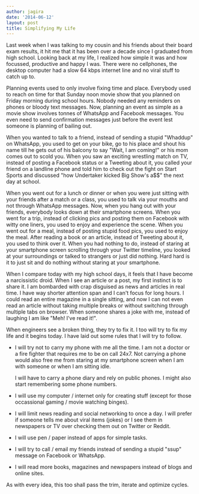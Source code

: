 ```yaml
---
author: jagira
date: '2014-06-12'
layout: post
title: Simplifying My Life
---
```


Last week when I was talking to my cousin and his friends about their board exam
results, it hit me that it has been over a decade
since I graduated from high school. Looking back at my life, I realized how
simple it was and how focussed, productive and happy I was. There were no
cellphones, the desktop computer had a slow 64 kbps internet line and no viral
stuff to catch up to.

Planning events used to only involve fixing time and place. Everybody used to
reach on time for that Sunday noon movie show that you planned on Friday morning 
during school hours. Nobody needed any reminders on phones or bloody text
messages. Now, planning an event as simple as a movie show involves tonnes of 
WhatsApp and Facebook messages. You even need to send confirmation messages 
just before the event lest someone is planning of bailing out.

When you wanted to talk to a friend, instead of sending a stupid "Whaddup" on
WhatsApp, you used to get on your bike, go to his place and shout
his name till he gets out of his balcony to say "Wait, I am coming!" or his mom
comes out to scold you. When you saw an exciting wrestling match on TV,
instead of posting a Facebook status or a Tweeting about it, you called your
friend on a landline phone and told him to check out the fight on Start Sports
and discussed "how Undertaker kicked Big Show's a$$" the next day at school.

When you went out for a lunch or dinner or when you were just sitting
with your friends after a match or a class, you used to talk via your
mouths and not through WhatsApp messages. Now, when you hang out with
your friends, everybody looks down at their smartphone screens. When you
went for a trip, instead of clicking pics and posting them on Facebook
with witty one liners, you used to enjoy and experience the scene. When
you went out for a meal, instead of posting stupid food pics, you used
to enjoy the meal. After reading a book or an article, instead of
Tweeting about it, you used to think over it. When you had nothing to
do, instead of staring at your smartphone screen scrolling through your
Twitter timeline, you looked at your surroundings or talked to strangers
or just did nothing. Hard hard is it to just sit and do nothing without
staring at your smartphone.

When I compare today with my high school days, it feels that I have
become a narcissistic droid. When I see an article or a post, my first
instinct is to share it. I am bombarded with crap disguised as news and
articles in real time. I have way shorter attention span and I can't
focus for long hours. I could read an entire magazine in a single
sitting, and now I can not even read an article without taking multiple
breaks or without switching through multiple tabs on browser. When
someone shares a joke with me, instead of laughing I am like "Meh! I've
read it!".

When engineers see a broken thing, they try to fix it. I too will try to fix my
life and it begins today. I have laid out some rules that I will try to follow.

- I will try not to carry my phone with me all the time. I am not a doctor or a
  fire fighter that requires me to be on call 24x7. Not carrying a phone would also free me from
  staring at my smartphone screen when I am with someone or when I am sitting
  idle.

  I will have to carry a phone diary and rely on public phones. I might
  also start remembering some phone numbers.

- I will use my computer / internet only for creating stuff (except for those
  occassional gaming / movie watching binges).

- I will limit news reading and social networking to once a day. I will prefer
  if someone tells me about viral items (jokes) or I see them in newspapers or TV over
  checking them out on Twitter or Reddit.

- I will use pen / paper instead of apps for simple tasks.

- I will try to call / email my friends instead of sending a stupid "ssup"
  message on Facebook or WhatsApp.

- I will read more books, magazines and newspapers instead of blogs and online
  sites.

As with every idea, this too shall pass the trim, iterate and optimize cycles.
